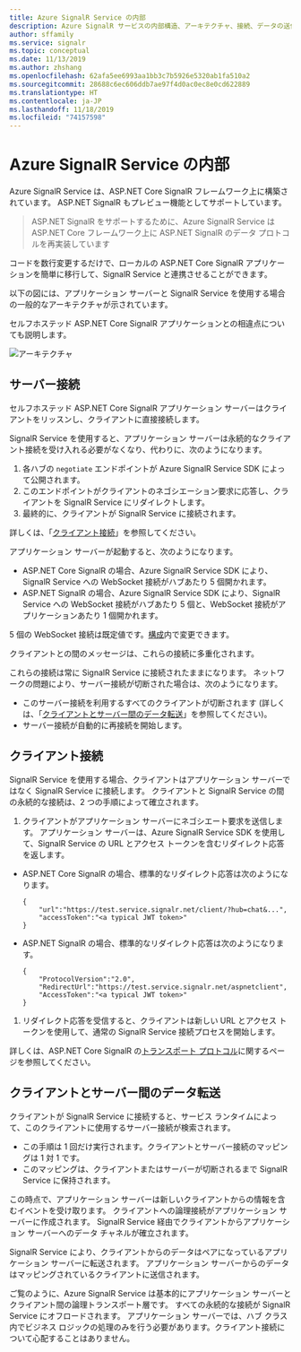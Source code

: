 ```yaml
---
title: Azure SignalR Service の内部
description: Azure SignalR サービスの内部構造、アーキテクチャ、接続、データの送信方法について説明します。
author: sffamily
ms.service: signalr
ms.topic: conceptual
ms.date: 11/13/2019
ms.author: zhshang
ms.openlocfilehash: 62afa5ee6993aa1bb3c7b5926e5320ab1fa510a2
ms.sourcegitcommit: 28688c6ec606ddb7ae97f4d0ac0ec8e0cd622889
ms.translationtype: HT
ms.contentlocale: ja-JP
ms.lasthandoff: 11/18/2019
ms.locfileid: "74157598"
---
```

# <a name="azure-signalr-service-internals"></a>Azure SignalR Service の内部

Azure SignalR Service は、ASP.NET Core SignalR フレームワーク上に構築されています。 ASP.NET SignalR もプレビュー機能としてサポートしています。

> ASP.NET SignalR をサポートするために、Azure SignalR Service は ASP.NET Core フレームワーク上に ASP.NET SignalR のデータ プロトコルを再実装しています

コードを数行変更するだけで、ローカルの ASP.NET Core SignalR アプリケーションを簡単に移行して、SignalR Service と連携させることができます。

以下の図には、アプリケーション サーバーと SignalR Service を使用する場合の一般的なアーキテクチャが示されています。

セルフホステッド ASP.NET Core SignalR アプリケーションとの相違点についても説明します。

![アーキテクチャ](./media/signalr-concept-internals/arch.png)

## <a name="server-connections"></a>サーバー接続

セルフホステッド ASP.NET Core SignalR アプリケーション サーバーはクライアントをリッスンし、クライアントに直接接続します。

SignalR Service を使用すると、アプリケーション サーバーは永続的なクライアント接続を受け入れる必要がなくなり、代わりに、次のようになります。

1. 各ハブの `negotiate` エンドポイントが Azure SignalR Service SDK によって公開されます。
1. このエンドポイントがクライアントのネゴシエーション要求に応答し、クライアントを SignalR Service にリダイレクトします。
1. 最終的に、クライアントが SignalR Service に接続されます。

詳しくは、「[クライアント接続](#client-connections)」を参照してください。

アプリケーション サーバーが起動すると、次のようになります。 
- ASP.NET Core SignalR の場合、Azure SignalR Service SDK により、SignalR Service への WebSocket 接続がハブあたり 5 個開かれます。 
- ASP.NET SignalR の場合、Azure SignalR Service SDK により、SignalR Service への WebSocket 接続がハブあたり 5 個と、WebSocket 接続がアプリケーションあたり 1 個開かれます。

5 個の WebSocket 接続は既定値です。[構成](https://github.com/Azure/azure-signalr/blob/dev/docs/use-signalr-service.md#connectioncount)内で変更できます。

クライアントとの間のメッセージは、これらの接続に多重化されます。

これらの接続は常に SignalR Service に接続されたままになります。 ネットワークの問題により、サーバー接続が切断された場合は、次のようになります。
- このサーバー接続を利用するすべてのクライアントが切断されます (詳しくは、「[クライアントとサーバー間のデータ転送](#data-transmit-between-client-and-server)」を参照してください)。
- サーバー接続が自動的に再接続を開始します。

## <a name="client-connections"></a>クライアント接続

SignalR Service を使用する場合、クライアントはアプリケーション サーバーではなく SignalR Service に接続します。
クライアントと SignalR Service の間の永続的な接続は、2 つの手順によって確立されます。

1. クライアントがアプリケーション サーバーにネゴシエート要求を送信します。 アプリケーション サーバーは、Azure SignalR Service SDK を使用して、SignalR Service の URL とアクセス トークンを含むリダイレクト応答を返します。

- ASP.NET Core SignalR の場合、標準的なリダイレクト応答は次のようになります。
    ```
    {
        "url":"https://test.service.signalr.net/client/?hub=chat&...",
        "accessToken":"<a typical JWT token>"
    }
    ```
- ASP.NET SignalR の場合、標準的なリダイレクト応答は次のようになります。
    ```
    {
        "ProtocolVersion":"2.0",
        "RedirectUrl":"https://test.service.signalr.net/aspnetclient",
        "AccessToken":"<a typical JWT token>"
    }
    ```

1. リダイレクト応答を受信すると、クライアントは新しい URL とアクセス トークンを使用して、通常の SignalR Service 接続プロセスを開始します。

詳しくは、ASP.NET Core SignalR の[トランスポート プロトコル](https://github.com/aspnet/SignalR/blob/release/2.2/specs/TransportProtocols.md)に関するページを参照してください。

## <a name="data-transmit-between-client-and-server"></a>クライアントとサーバー間のデータ転送

クライアントが SignalR Service に接続すると、サービス ランタイムによって、このクライアントに使用するサーバー接続が検索されます。
- この手順は 1 回だけ実行されます。クライアントとサーバー接続のマッピングは 1 対 1 です。
- このマッピングは、クライアントまたはサーバーが切断されるまで SignalR Service に保持されます。

この時点で、アプリケーション サーバーは新しいクライアントからの情報を含むイベントを受け取ります。 クライアントへの論理接続がアプリケーション サーバーに作成されます。 SignalR Service 経由でクライアントからアプリケーション サーバーへのデータ チャネルが確立されます。

SignalR Service により、クライアントからのデータはペアになっているアプリケーション サーバーに転送されます。 アプリケーション サーバーからのデータはマッピングされているクライアントに送信されます。

ご覧のように、Azure SignalR Service は基本的にアプリケーション サーバーとクライアント間の論理トランスポート層です。 すべての永続的な接続が SignalR Service にオフロードされます。
アプリケーション サーバーでは、ハブ クラス内でビジネス ロジックの処理のみを行う必要があります。クライアント接続について心配することはありません。
